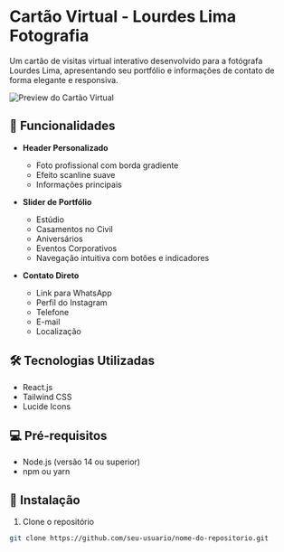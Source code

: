 # Cartão Virtual - Lourdes Lima Fotografia

Um cartão de visitas virtual interativo desenvolvido para a fotógrafa Lourdes Lima, apresentando seu portfólio e informações de contato de forma elegante e responsiva.

![Preview do Cartão Virtual](URL_DA_IMAGEM_PREVIEW)

## 🚀 Funcionalidades

- **Header Personalizado**
  - Foto profissional com borda gradiente
  - Efeito scanline suave
  - Informações principais

- **Slider de Portfólio**
  - Estúdio
  - Casamentos no Civil
  - Aniversários
  - Eventos Corporativos
  - Navegação intuitiva com botões e indicadores

- **Contato Direto**
  - Link para WhatsApp
  - Perfil do Instagram
  - Telefone
  - E-mail
  - Localização

## 🛠️ Tecnologias Utilizadas

- React.js
- Tailwind CSS
- Lucide Icons

## 💻 Pré-requisitos

- Node.js (versão 14 ou superior)
- npm ou yarn

## 🔧 Instalação

1. Clone o repositório
```bash
git clone https://github.com/seu-usuario/nome-do-repositorio.git